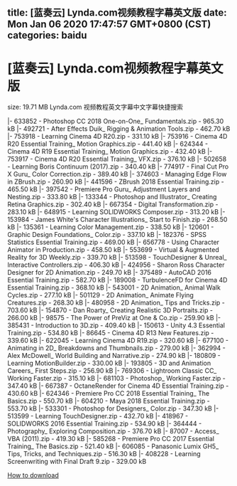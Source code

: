 
title: [蓝奏云]   Lynda.com视频教程字幕英文版
date: Mon Jan 06 2020 17:47:57 GMT+0800 (CST)    
categories: baidu
---

# [蓝奏云]   Lynda.com视频教程字幕英文版
size: 19.71 MB
 Lynda.com 视频教程英文字幕中文字幕快捷搜索
 
|- 633852 - Photoshop CC 2018 One-on-One_ Fundamentals.zip - 965.30 kB
|- 492721 - After Effects Duik_ Rigging & Animation Tools.zip - 462.70 kB
|- 753918 - Learning Cinema 4D R20.zip - 331.10 kB
|- 753916 - Cinema 4D R20 Essential Training_ Motion Graphics.zip - 441.40 kB
|- 624344 - Cinema 4D R19 Essential Training_ Motion Graphics.zip - 432.40 kB
|- 753917 - Cinema 4D R20 Essential Training_ VFX.zip - 376.10 kB
|- 502658 - Learning Boris Continuum (2017).zip - 340.40 kB
|- 774917 - Final Cut Pro X Guru_ Color Correction.zip - 389.40 kB
|- 374603 - Managing Edge Flow in ZBrush.zip - 260.90 kB
|- 441596 - ZBrush 2018 Essential Training.zip - 465.50 kB
|- 397542 - Premiere Pro Guru_ Adjustment Layers and Nesting.zip - 333.80 kB
|- 133344 - Photoshop and Illustrator_ Creating Retina Graphics.zip - 302.40 kB
|- 667354 - Digital Transformation.zip - 283.10 kB
|- 648915 - Learning SOLIDWORKS Composer.zip - 313.20 kB
|- 153984 - James White's Character Illustrations_ Start to Finish.zip - 268.50 kB
|- 135361 - Learning Color Management.zip - 338.50 kB
|- 120601 - Graphic Design Foundations_ Color.zip - 337.10 kB
|- 182376 - SPSS Statistics Essential Training.zip - 469.00 kB
|- 656778 - Using Character Animator in Production.zip - 458.50 kB
|- 553699 - Virtual & Augmented Reality for 3D Weekly.zip - 339.70 kB
|- 513598 - TouchDesigner & Unreal_ Interactive Controllers.zip - 406.30 kB
|- 424956 - Sharon Ross Character Designer for 2D Animation.zip - 249.70 kB
|- 375489 - AutoCAD 2016 Essential Training.zip - 582.70 kB
|- 189008 - TurbulenceFD for Cinema 4D Essential Training.zip - 368.10 kB
|- 543001 - 2D Animation_ Animal Walk Cycles.zip - 277.10 kB
|- 501129 - 2D Animation_ Animate Flying Creatures.zip - 268.30 kB
|- 480958 - 2D Animation_ Tips and Tricks.zip - 703.60 kB
|- 154870 - Dan Roarty_ Creating Realistic 3D Portraits.zip - 266.00 kB
|- 98575 - The Power of PreViz at One & Co.zip - 259.90 kB
|- 385431 - Introduction to 3D.zip - 409.40 kB
|- 150613 - Unity 4.3 Essential Training.zip - 534.80 kB
|- 86645 - Cinema 4D R13 New Features.zip - 339.60 kB
|- 622045 - Learning Cinema 4D R19.zip - 320.60 kB
|- 677100 - Animating in 2D_ Breakdowns and Thumbnails.zip - 279.00 kB
|- 362994 - Alex McDowell_ World Building and Narrative.zip - 274.90 kB
|- 180809 - Learning MotionBuilder.zip - 330.00 kB
|- 193805 - 3D and Animation Careers_ First Steps.zip - 256.90 kB
|- 769306 - Lightroom Classic CC_ Working Faster.zip - 315.10 kB
|- 681103 - Photoshop_ Working Faster.zip - 347.40 kB
|- 667387 - OctaneRender for Cinema 4D Essential Training.zip - 430.60 kB
|- 624346 - Premiere Pro CC 2018 Essential Training_ The Basics.zip - 550.70 kB
|- 604210 - Maya 2018 Essential Training.zip - 553.70 kB
|- 533301 - Photoshop for Designers_ Color.zip - 347.30 kB
|- 513599 - Learning TouchDesigner.zip - 432.70 kB
|- 418967 - SOLIDWORKS 2016 Essential Training.zip - 534.90 kB
|- 364444 - Photography_ Exploring Composition.zip - 376.70 kB
|- 87007 - Access_ VBA (2011).zip - 419.30 kB
|- 585268 - Premiere Pro CC 2017 Essential Training_ The Basics.zip - 521.40 kB
|- 606085 - Panasonic Lumix GH5_ Tips, Tricks, and Techniques.zip - 516.30 kB
|- 408228 - Learning Screenwriting with Final Draft 9.zip - 329.00 kB

[How to download](https://bpcam.bemobtrk.com/go/2ceec3aa-1ca2-46d6-b9ff-aaa5c184517c?jno=4869)